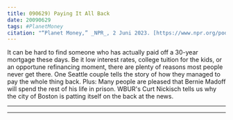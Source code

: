 ```yaml
---
title: 090629) Paying It All Back
date: 20090629
tags: #PlanetMoney
citation: "“Planet Money,” _NPR_, 2 Juni 2023. [https://www.npr.org/podcasts/510289/planet-money](https://www.npr.org/podcasts/510289/planet-money) (diakses 4 Juni 2023)."
---
```


It can be hard to find someone who has actually paid off a 30-year mortgage these days. Be it low interest rates, college tuition for the kids, or an opportune refinancing moment, there are plenty of reasons most people never get there. One Seattle couple tells the story of how they managed to pay the whole thing back. Plus: Many people are pleased that Bernie Madoff will spend the rest of his life in prison. WBUR's Curt Nickisch tells us why the city of Boston is patting itself on the back at the news.

----



----
